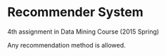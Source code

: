 # Recommender System
4th assignment in Data Mining Course (2015 Spring)

Any recommendation method is allowed.